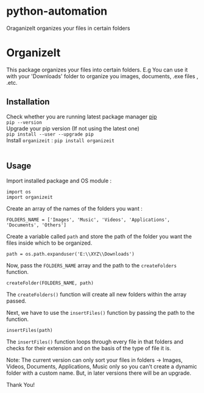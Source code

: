# python-automation
OraganizeIt organizes your files in certain folders

# OrganizeIt

This package organizes your files into certain folders.
E.g You can use it with your 'Downloads' folder to organize you images, documents, .exe files , .etc.

## Installation
Check whether you are running latest package manager [pip](https://pip.pypa.io/en/stable/)<br>
`pip --version`
<br>
Upgrade your pip version (If not using the latest one)<br>
`pip install --user --upgrade pip`
<br>
Install `organizeit`  :
`pip install organizeit`
<br>
<br>
## Usage

Import installed package and OS module :
```
import os
import organizeit
```
Create an array of the names of the folders you want :
```
FOLDERS_NAME = ['Images', 'Music', 'Videos', 'Applications', 'Documents', 'Others']
```
Create a variable called `path` and store the path of the folder you want the files inside which to be organized.  

```
path = os.path.expanduser('E:\\XYZ\\Downloads')
```

Now, pass the `FOLDERS_NAME` array and the path to the `createFolders` function.

```
createFolder(FOLDERS_NAME, path)
```
The `createFolders()` function will create all new folders within the array passed.

Next, we have to use the `insertFiles()` function by passing the path to the function.

```
insertFiles(path)
```

The `insertFiles()` function loops through every file in that folders and checks for their extension and on the basis of the type of file it is.

Note: The current version can only sort your files in folders -> Images, Videos, Documents, Applications, Music only so you can't create a dynamic folder with a custom name. But, in later versions there will be an upgrade.

Thank You!  
